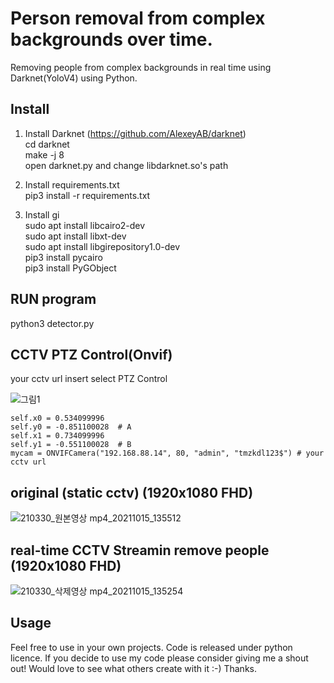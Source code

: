 # Person removal from complex backgrounds over time.
Removing people from complex backgrounds in real time using Darknet(YoloV4) using Python.

## Install
1. Install Darknet (https://github.com/AlexeyAB/darknet) \
cd darknet \
make -j 8 \
open darknet.py and change libdarknet.so's path

2. Install requirements.txt \
pip3 install -r requirements.txt

3. Install gi \
sudo apt install libcairo2-dev \
sudo apt install libxt-dev \
sudo apt install libgirepository1.0-dev \
pip3 install pycairo \
pip3 install PyGObject

## RUN program
python3 detector.py


## CCTV PTZ Control(Onvif)
your cctv url insert
select PTZ Control

![그림1](https://user-images.githubusercontent.com/49277505/137436287-adf48b59-389d-4ff2-8d5c-a1bcc977e766.png)


    self.x0 = 0.534099996 
    self.y0 = -0.851100028  # A
    self.x1 = 0.734099996
    self.y1 = -0.551100028  # B
    mycam = ONVIFCamera("192.168.88.14", 80, "admin", "tmzkdl123$") # your cctv url
    

## original (static cctv) (1920x1080 FHD)

![210330_원본영상 mp4_20211015_135512](https://user-images.githubusercontent.com/49277505/137435545-01bfc1d7-2eef-4f0f-9d02-9d1bcf84a18f.gif)

## real-time CCTV Streamin remove people (1920x1080 FHD)

![210330_삭제영상 mp4_20211015_135254](https://user-images.githubusercontent.com/49277505/137435541-7a52fd28-0795-4b32-8d6b-67b697470f40.gif)

## Usage

Feel free to use in your own projects. Code is released under python licence. If you decide to use my code please consider giving me a shout out! Would love to see what others create with it :-) Thanks.
